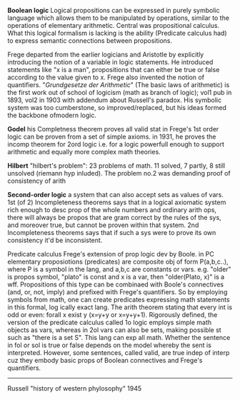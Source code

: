 

**Boolean logic**
Logical propositions can be expressed in purely symbolic language which allows them to be manipulated by operations, similar to the operations of elementary arithmetic. Central was propositional calculus. What this logical formalism is lacking is the ability (Predicate calculus had) to express semantic connections between propositions.

Frege departed from the earlier logicians and Aristotle by explicitly introducing the notion of a variable in logic statements. He introduced statements like "x is a man", propositions that can either be true or false according to the value given to x. Frege also invented the notion of quantifiers. "_Grundgesetze der Arithmetic_" (The basic laws of arithmetic) is the first work out of school of logicism (math as branch of logic); vol1 pub in 1893, vol2 in 1903 with addendum about Russell's paradox. His symbolic system was too cumberstone, so improved/replaced, but his ideas formed the backbone ofmodern logic.

**Godel**
his Completness theorem proves all valid stat in Frege's 1st order logic can be proven from a set of simple axioms. in 1931, he proves the incomp theorem for 2ord logic i.e. for a logic powerfull enough to support arithmetic and equally more complex math theories.

**Hilbert**
"hilbert's problem": 23 problems of math. 11 solved, 7 partly, 8 still unsolved (riemann hyp inluded). The problem no.2 was demanding proof of consistency of arith 

**Second-order logic**
a system that can also accept sets as values of vars.
1st (of 2) Incompleteness theorems says that in a logical axiomatic system rich enough to desc prop of the whole numbers and ordinary arith ops, there will always be propos that are gram correct by the rules of the sys, and moreover true, but cannot be proven within that system.
2nd Incompleteness theorems says that if such a sys were to prove its own consistency it'd be inconsistent. 


Predicate calculus
Frege's extension of prop logic dev by Boole. in PC elementary proposiotions (predicates) are composite obj of form P(a,b,c..), where P is a symbol in the lang, and a,b,c are constants or vars. 
e.g. "older" is propos symbol, "plato" is const and x is a var, then "older(Plato, x)" is a wff. Propositions of this type can be combinaed with Boole's connectives (and, or, not, imply) and prefixed with Frege's quantifiers. So by employing symbols from math, one can create predicates expressing math statements in this formal, log ically exact lang. The arith theorem stating that every int is odd or even:
forall x exist y (x=y+y or x=y+y+1).
Rigorously defined, the version of the predicate calculus called 1o logic employs simple math objects as vars, whereas in 2ol vars can also be sets, making possible st such as "there is a set S". This lang can exp all math.
Whether the sentence in fol or sol is true or false depends on the model whereby the sent is interpreted. However, some sentences, called valid, are true indep of interp cuz they embody basic props of Boolean connectives and Frege's quantifiers.

---

Russell "history of western phylosophy" 1945

